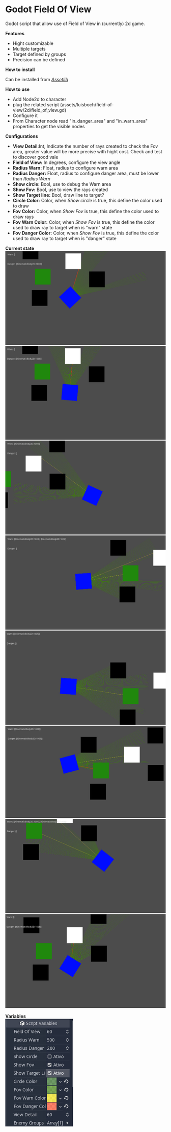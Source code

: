 # Godot Field Of View
Godot script that allow use of Field of View in (currently) 2d game. 

<b>Features</b>
<ul>
  <li>Hight customizable</li>
  <li>Multiple targets</li>
  <li>Target defined by groups</li>
  <li>Precision can be defined</li>
</ul>

<b>How to install</b>
<p>Can be installed from <i><a href="https://godotengine.org/asset-library/asset/210">Assetlib</a></i></p>

<b>How to use</b>
<ul>
  <li>Add Node2d to character </li>
  <li>plug the related script (assets/luisboch/field-of-view/2d/field_of_view.gd) </li>
  <li>Configure it</li>
  <li>From Character node read "in_danger_area" and "in_warn_area" properties to get the visible nodes</li>
</ul>
<b>Configurations</b>
<ul>
  <li><b>View Detail:</b>Int, Indicate the number of rays created to check the Fov area, greater value will be more precise with hight cost. Check and test to discover good vale</li>
  <li><b>Field of View:</b> In degrees, configure the view angle</li>
  <li><b>Radius Warn:</b> Float, radius to configure warn area</li>
  <li><b>Radius Danger:</b> Float, radius to configure danger area, must be lower than <i>Radius Warn</i></li>
  <li><b>Show circle:</b> Bool, use to debug the Warn area</li>
   <li><b>Show Fov:</b> Bool, use to view the rays created</li>
  <li><b>Show Target line:</b> Bool, draw line to target?</li>
  <li><b>Circle Color:</b> Color, when <i>Show circle</i> is true, this define the color used to draw</li>
  <li><b>Fov Color:</b> Color, when <i>Show Fov</i> is true, this define the color used to draw rays</li>
  <li><b>Fov Warn Color:</b> Color, when <i>Show Fov</i> is true, this define the color used to draw ray to target when is "warn" state</li>
  <li><b>Fov Danger Color:</b> Color, when <i>Show Fov</i> is true, this define the color used to draw ray to target when is "danger" state</li>
</ul>
  
<b>Current state</b>
<img src="https://github.com/luisboch/godot_field_of_view/blob/images/assets/luisboch/field-of-view/2d/demo/print/print_1.jpg" />
<br />
<img src="https://github.com/luisboch/godot_field_of_view/blob/images/assets/luisboch/field-of-view/2d/demo/print/print_2.jpg" />
<br />
<img src="https://github.com/luisboch/godot_field_of_view/blob/images/assets/luisboch/field-of-view/2d/demo/print/print_3.jpg" />
<br />
<img src="https://github.com/luisboch/godot_field_of_view/blob/images/assets/luisboch/field-of-view/2d/demo/print/print_4.jpg" />
<br />
<img src="https://github.com/luisboch/godot_field_of_view/blob/images/assets/luisboch/field-of-view/2d/demo/print/print_5.jpg" />
<br />
<img src="https://github.com/luisboch/godot_field_of_view/blob/images/assets/luisboch/field-of-view/2d/demo/print/print_6.jpg" />
<br />
<img src="https://github.com/luisboch/godot_field_of_view/blob/images/assets/luisboch/field-of-view/2d/demo/print/print_7.jpg" />
<br />
<img src="https://github.com/luisboch/godot_field_of_view/blob/images/assets/luisboch/field-of-view/2d/demo/print/print_8.jpg" />

<b>Variables</b>
<br />
<img src="https://github.com/luisboch/godot_field_of_view/blob/images/assets/luisboch/field-of-view/2d/demo/print/variables.jpg" />


